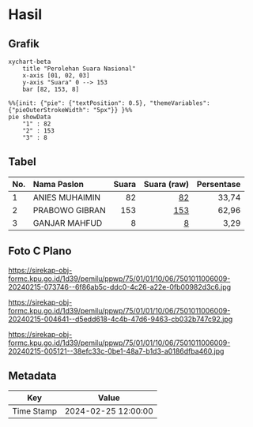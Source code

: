 # Hasil

## Grafik

```mermaid
xychart-beta
    title "Perolehan Suara Nasional"
    x-axis [01, 02, 03]
    y-axis "Suara" 0 --> 153
    bar [82, 153, 8]
```

```mermaid
%%{init: {"pie": {"textPosition": 0.5}, "themeVariables": {"pieOuterStrokeWidth": "5px"}} }%%
pie showData
    "1" : 82
    "2" : 153
    "3" : 8
```

## Tabel

| No. | Nama Paslon    | Suara | Suara (raw) | Persentase |
|:--- |:-------------- | -----:| -----------:| ----------:|
| 1   | ANIES MUHAIMIN | 82    | [82][p-1]   | 33,74      |
| 2   | PRABOWO GIBRAN | 153   | [153][p-2]  | 62,96      |
| 3   | GANJAR MAHFUD  | 8     | [8][p-3]    | 3,29       |


[p-1]: https://github.com/gigit-pemilu/pemilu-2024/blob/main/pilpres/hitung-suara/sub/75-gorontalo/sub/01-gorontalo/sub/01-limboto/sub/1006-hutuo/sub/009-tps/sub/paslon-1.txt
[p-2]: https://github.com/gigit-pemilu/pemilu-2024/blob/main/pilpres/hitung-suara/sub/75-gorontalo/sub/01-gorontalo/sub/01-limboto/sub/1006-hutuo/sub/009-tps/sub/paslon-2.txt
[p-3]: https://github.com/gigit-pemilu/pemilu-2024/blob/main/pilpres/hitung-suara/sub/75-gorontalo/sub/01-gorontalo/sub/01-limboto/sub/1006-hutuo/sub/009-tps/sub/paslon-3.txt

## Foto C Plano

https://sirekap-obj-formc.kpu.go.id/1d39/pemilu/ppwp/75/01/01/10/06/7501011006009-20240215-073746--6f86ab5c-ddc0-4c26-a22e-0fb00982d3c6.jpg

https://sirekap-obj-formc.kpu.go.id/1d39/pemilu/ppwp/75/01/01/10/06/7501011006009-20240215-004641--d5edd618-4c4b-47d6-9463-cb032b747c92.jpg

https://sirekap-obj-formc.kpu.go.id/1d39/pemilu/ppwp/75/01/01/10/06/7501011006009-20240215-005121--38efc33c-0be1-48a7-b1d3-a0186dfba460.jpg


## Metadata

| Key        | Value               |
| ---------- | ------------------- |
| Time Stamp | 2024-02-25 12:00:00 |



